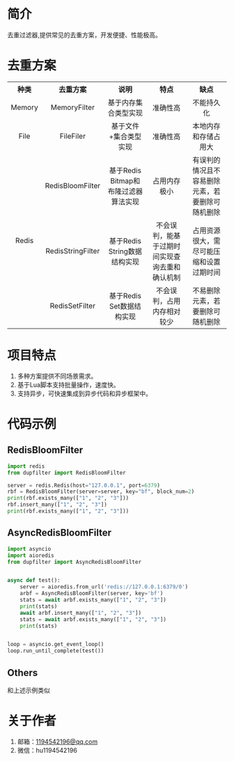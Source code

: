 # 简介

去重过滤器,提供常见的去重方案，开发便捷、性能极高。

# 去重方案

<table style="text-align: center">
    <tr>
        <th>种类</th>
        <th>去重方案</th>
        <th>说明</th>
        <th>特点</th>
        <th>缺点</th>
    </tr>
    <tr >
        <td >Memory</td>
        <td>MemoryFilter</td>
        <td>基于内存集合类型实现</td>
        <td>准确性高</td>
        <td>不能持久化 </td>
    </tr>
    <tr>
        <td>File</td>
        <td>FileFiler</td>
        <td>基于文件+集合类型实现</td>
        <td>准确性高</td>
        <td>本地内存和存储占用大</td>
    </tr>
    <tr>
        <td rowspan="3">Redis</td>
        <td>RedisBloomFilter</td>
        <td>基于Redis Bitmap和布隆过滤器算法实现</td>
        <td>占用内存极小</td>
        <td>有误判的情况且不容易删除元素，若要删除可随机删除</td>
    </tr>
    <tr>
        <td>RedisStringFilter</td>
        <td>基于Redis String数据结构实现</td>
        <td>不会误判，能基于过期时间实现查询去重和确认机制</td>
        <td>占用资源很大，需尽可能压缩和设置过期时间</td>
    </tr>
    <tr>
        <td>RedisSetFilter</td>
        <td>基于Redis Set数据结构实现</td>
        <td>不会误判，占用内存相对较少</td>
        <td>不易删除元素，若要删除可随机删除</td>
    </tr>
</table>

# 项目特点

1. 多种方案提供不同场景需求。
2. 基于Lua脚本支持批量操作，速度快。
3. 支持异步，可快速集成到异步代码和异步框架中。

# 代码示例

## RedisBloomFilter

```python
import redis
from dupfilter import RedisBloomFilter

server = redis.Redis(host="127.0.0.1", port=6379)
rbf = RedisBloomFilter(server=server, key="bf", block_num=2)
print(rbf.exists_many(["1", "2", "3"]))
rbf.insert_many(["1", "2", "3"])
print(rbf.exists_many(["1", "2", "3"]))
```

## AsyncRedisBloomFilter

```python
import asyncio
import aioredis
from dupfilter import AsyncRedisBloomFilter


async def test():
    server = aioredis.from_url('redis://127.0.0.1:6379/0')
    arbf = AsyncRedisBloomFilter(server, key='bf')
    stats = await arbf.exists_many(["1", "2", "3"])
    print(stats)
    await arbf.insert_many(["1", "2", "3"])
    stats = await arbf.exists_many(["1", "2", "3"])
    print(stats)


loop = asyncio.get_event_loop()
loop.run_until_complete(test())

```

## Others

和上述示例类似

# 关于作者

1. 邮箱：1194542196@qq.com
2. 微信：hu1194542196